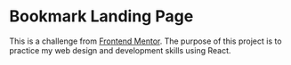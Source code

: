 # Bookmark Landing Page

This is a challenge from [Frontend Mentor](https://www.frontendmentor.io/). The purpose of this project is to practice my web design and development skills using React.
